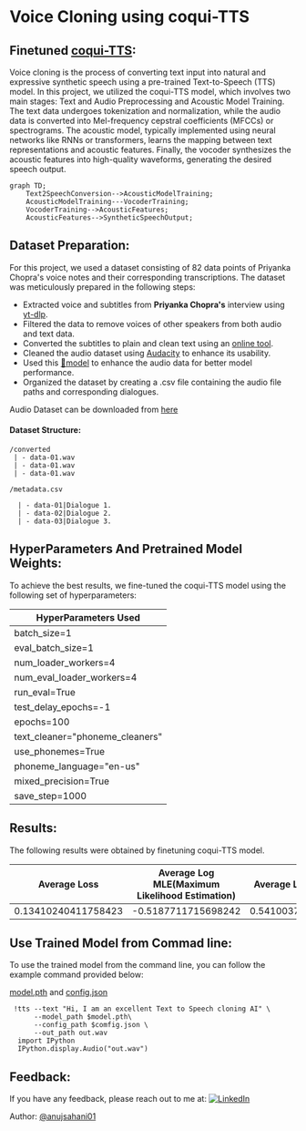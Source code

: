 # Voice Cloning using coqui-TTS

## Finetuned [coqui-TTS](https://github.com/coqui-ai/TTS):

Voice cloning is the process of converting text input into natural and expressive synthetic speech using a pre-trained Text-to-Speech (TTS) model. In this project, we utilized the coqui-TTS model, which involves two main stages: Text and Audio Preprocessing and Acoustic Model Training. The text data undergoes tokenization and normalization, while the audio data is converted into Mel-frequency cepstral coefficients (MFCCs) or spectrograms. The acoustic model, typically implemented using neural networks like RNNs or transformers, learns the mapping between text representations and acoustic features. Finally, the vocoder synthesizes the acoustic features into high-quality waveforms, generating the desired speech output.

```mermaid
graph TD;
    Text2SpeechConversion-->AcousticModelTraining;
    AcousticModelTraining---VocoderTraining;
    VocoderTraining-->AcousticFeatures;
    AcousticFeatures-->SyntheticSpeechOutput;
```
## Dataset Preparation:


For this project, we used a dataset consisting of 82 data points of Priyanka Chopra's voice notes and their corresponding transcriptions. The dataset was meticulously prepared in the following steps:

* Extracted voice and subtitles from **Priyanka Chopra's** interview using [yt-dlp](https://github.com/yt-dlp/yt-dlp).
* Filtered the data to remove voices of other speakers from both audio and text data.
* Converted the subtitles to plain and clean text using an [online tool](https://subtitletools.com/convert-subtitles-to-plain-text-online).
* Cleaned the audio dataset using [Audacity](https://www.audacityteam.org/download/) to enhance its usability.
* Used this [🤗model](https://huggingface.co/speechbrain/metricgan-plus-voicebank) to enhance the audio data for better model performance.
* Organized the dataset by creating a .csv file containing the audio file paths and corresponding dialogues.

Audio Dataset can be downloaded from [here](https://drive.google.com/drive/folders/1BNd2w_CTQ8TMkPhgtUR-0zxSAYoliscf?usp=sharing)

#### Dataset Structure:
```
/converted
 | - data-01.wav
 | - data-01.wav
 | - data-01.wav

/metadata.csv

  | - data-01|Dialogue 1.
  | - data-02|Dialogue 2.
  | - data-03|Dialogue 3.

```

## HyperParameters And Pretrained Model Weights:

To achieve the best results, we fine-tuned the coqui-TTS model using the following set of hyperparameters:

| HyperParameters Used
|--------------------------
| batch_size=1
| eval_batch_size=1
| num_loader_workers=4
| num_eval_loader_workers=4
| run_eval=True
| test_delay_epochs=-1
| epochs=100
| text_cleaner="phoneme_cleaners"
| use_phonemes=True
| phoneme_language="en-us"
| mixed_precision=True
| save_step=1000



## Results:

The following results were obtained by finetuning coqui-TTS model.

|  Average Loss |     Average Log MLE(Maximum Likelihood Estimation)               |        Average Loader Time |     
| ------------- | -------------                        | -------------           |
|    0.13410240411758423     |    -0.5187711715698242                           |    0.5410037040710449               |


## Use Trained Model from Commad line:

To use the trained model from the command line, you can follow the example command provided below:

[model.pth](https://drive.google.com/file/d/1FpMMGfcikMl8Takp0z49xCtuvOhiWCqG/view?usp=sharing) and [config.json](https://drive.google.com/file/d/1Fg7lvTIlC6P7UGO3mO8_FuOzPGYiKGIU/view?usp=sharing)
```
 !tts --text "Hi, I am an excellent Text to Speech cloning AI" \
      --model_path $model.pth\
      --config_path $comfig.json \
      --out_path out.wav
  import IPython
  IPython.display.Audio("out.wav")
```

## Feedback:

If you have any feedback, please reach out to me at: [![LinkedIn](https://img.shields.io/badge/LinkedIn-%230077B5.svg?logo=linkedin&logoColor=white)](https://linkedin.com/in/anuj-sahani-34363725b) 

Author: [@anujsahani01](https://github.com/anujsahani01)

